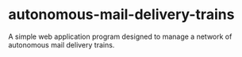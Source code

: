# autonomous-mail-delivery-trains
A simple web application program designed to manage a network of autonomous mail delivery trains.
